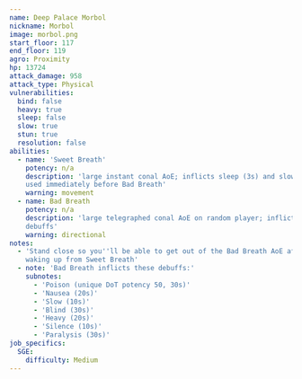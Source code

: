```yaml
---
name: Deep Palace Morbol
nickname: Morbol
image: morbol.png
start_floor: 117
end_floor: 119
agro: Proximity
hp: 13724
attack_damage: 958
attack_type: Physical
vulnerabilities:
  bind: false
  heavy: true
  sleep: false
  slow: true
  stun: true
  resolution: false
abilities:
  - name: 'Sweet Breath'
    potency: n/a
    description: 'large instant conal AoE; inflicts sleep (3s) and slow (10s);
    used immediately before Bad Breath'
    warning: movement
  - name: Bad Breath
    potency: n/a
    description: 'large telegraphed conal AoE on random player; inflicts many
    debuffs'
    warning: directional
notes:
  - 'Stand close so you''ll be able to get out of the Bad Breath AoE after
    waking up from Sweet Breath'
  - note: 'Bad Breath inflicts these debuffs:'
    subnotes:
      - 'Poison (unique DoT potency 50, 30s)'
      - 'Nausea (20s)'
      - 'Slow (10s)'
      - 'Blind (30s)'
      - 'Heavy (20s)'
      - 'Silence (10s)'
      - 'Paralysis (30s)'
job_specifics:
  SGE:
    difficulty: Medium
---
```

